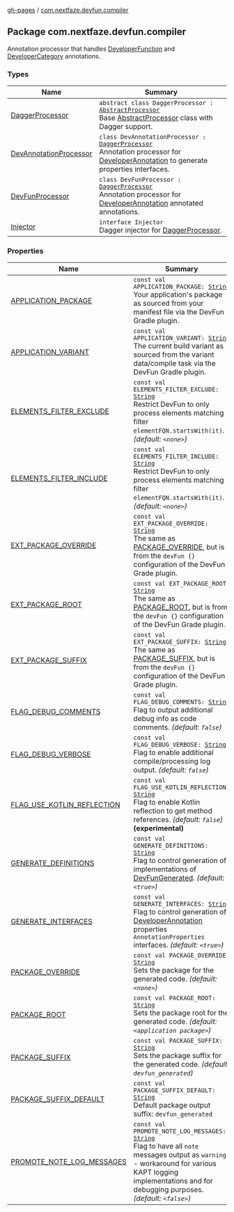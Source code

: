 [gh-pages](../index.md) / [com.nextfaze.devfun.compiler](./index.md)

## Package com.nextfaze.devfun.compiler

Annotation processor that handles [DeveloperFunction](https://nextfaze.github.io/dev-fun/com.nextfaze.devfun.function/-developer-function/)
 and [DeveloperCategory](https://nextfaze.github.io/dev-fun/com.nextfaze.devfun.category/-developer-category/) annotations.

### Types

| Name | Summary |
|---|---|
| [DaggerProcessor](-dagger-processor/index.md) | `abstract class DaggerProcessor : `[`AbstractProcessor`](http://docs.oracle.com/javase/6/docs/api/javax/annotation/processing/AbstractProcessor.html)<br>Base [AbstractProcessor](http://docs.oracle.com/javase/6/docs/api/javax/annotation/processing/AbstractProcessor.html) class with Dagger support. |
| [DevAnnotationProcessor](-dev-annotation-processor/index.md) | `class DevAnnotationProcessor : `[`DaggerProcessor`](-dagger-processor/index.md)<br>Annotation processor for [DeveloperAnnotation](../com.nextfaze.devfun/-developer-annotation/index.md) to generate properties interfaces. |
| [DevFunProcessor](-dev-fun-processor/index.md) | `class DevFunProcessor : `[`DaggerProcessor`](-dagger-processor/index.md)<br>Annotation processor for [DeveloperAnnotation](../com.nextfaze.devfun/-developer-annotation/index.md) annotated annotations. |
| [Injector](-injector/index.md) | `interface Injector`<br>Dagger injector for [DaggerProcessor](-dagger-processor/index.md). |

### Properties

| Name | Summary |
|---|---|
| [APPLICATION_PACKAGE](-a-p-p-l-i-c-a-t-i-o-n_-p-a-c-k-a-g-e.md) | `const val APPLICATION_PACKAGE: `[`String`](https://kotlinlang.org/api/latest/jvm/stdlib/kotlin/-string/index.html)<br>Your application's package as sourced from your manifest file via the DevFun Gradle plugin. |
| [APPLICATION_VARIANT](-a-p-p-l-i-c-a-t-i-o-n_-v-a-r-i-a-n-t.md) | `const val APPLICATION_VARIANT: `[`String`](https://kotlinlang.org/api/latest/jvm/stdlib/kotlin/-string/index.html)<br>The current build variant as sourced from the variant data/compile task via the DevFun Gradle plugin. |
| [ELEMENTS_FILTER_EXCLUDE](-e-l-e-m-e-n-t-s_-f-i-l-t-e-r_-e-x-c-l-u-d-e.md) | `const val ELEMENTS_FILTER_EXCLUDE: `[`String`](https://kotlinlang.org/api/latest/jvm/stdlib/kotlin/-string/index.html)<br>Restrict DevFun to only process elements matching filter `elementFQN.startsWith(it)`. *(default: `<none>`)* |
| [ELEMENTS_FILTER_INCLUDE](-e-l-e-m-e-n-t-s_-f-i-l-t-e-r_-i-n-c-l-u-d-e.md) | `const val ELEMENTS_FILTER_INCLUDE: `[`String`](https://kotlinlang.org/api/latest/jvm/stdlib/kotlin/-string/index.html)<br>Restrict DevFun to only process elements matching filter `elementFQN.startsWith(it)`.  *(default: `<none>`)* |
| [EXT_PACKAGE_OVERRIDE](-e-x-t_-p-a-c-k-a-g-e_-o-v-e-r-r-i-d-e.md) | `const val EXT_PACKAGE_OVERRIDE: `[`String`](https://kotlinlang.org/api/latest/jvm/stdlib/kotlin/-string/index.html)<br>The same as [PACKAGE_OVERRIDE](-p-a-c-k-a-g-e_-o-v-e-r-r-i-d-e.md), but is from the `devFun {}` configuration of the DevFun Grade plugin. |
| [EXT_PACKAGE_ROOT](-e-x-t_-p-a-c-k-a-g-e_-r-o-o-t.md) | `const val EXT_PACKAGE_ROOT: `[`String`](https://kotlinlang.org/api/latest/jvm/stdlib/kotlin/-string/index.html)<br>The same as [PACKAGE_ROOT](-p-a-c-k-a-g-e_-r-o-o-t.md), but is from the `devFun {}` configuration of the DevFun Grade plugin. |
| [EXT_PACKAGE_SUFFIX](-e-x-t_-p-a-c-k-a-g-e_-s-u-f-f-i-x.md) | `const val EXT_PACKAGE_SUFFIX: `[`String`](https://kotlinlang.org/api/latest/jvm/stdlib/kotlin/-string/index.html)<br>The same as [PACKAGE_SUFFIX](-p-a-c-k-a-g-e_-s-u-f-f-i-x.md), but is from the `devFun {}` configuration of the DevFun Grade plugin. |
| [FLAG_DEBUG_COMMENTS](-f-l-a-g_-d-e-b-u-g_-c-o-m-m-e-n-t-s.md) | `const val FLAG_DEBUG_COMMENTS: `[`String`](https://kotlinlang.org/api/latest/jvm/stdlib/kotlin/-string/index.html)<br>Flag to output additional debug info as code comments. *(default: `false`)* |
| [FLAG_DEBUG_VERBOSE](-f-l-a-g_-d-e-b-u-g_-v-e-r-b-o-s-e.md) | `const val FLAG_DEBUG_VERBOSE: `[`String`](https://kotlinlang.org/api/latest/jvm/stdlib/kotlin/-string/index.html)<br>Flag to enable additional compile/processing log output. *(default: `false`)* |
| [FLAG_USE_KOTLIN_REFLECTION](-f-l-a-g_-u-s-e_-k-o-t-l-i-n_-r-e-f-l-e-c-t-i-o-n.md) | `const val FLAG_USE_KOTLIN_REFLECTION: `[`String`](https://kotlinlang.org/api/latest/jvm/stdlib/kotlin/-string/index.html)<br>Flag to enable Kotlin reflection to get method references. *(default: `false`)* **(experimental)** |
| [GENERATE_DEFINITIONS](-g-e-n-e-r-a-t-e_-d-e-f-i-n-i-t-i-o-n-s.md) | `const val GENERATE_DEFINITIONS: `[`String`](https://kotlinlang.org/api/latest/jvm/stdlib/kotlin/-string/index.html)<br>Flag to control generation of implementations of [DevFunGenerated](../com.nextfaze.devfun.generated/-dev-fun-generated/index.md). *(default: `<true>`)* |
| [GENERATE_INTERFACES](-g-e-n-e-r-a-t-e_-i-n-t-e-r-f-a-c-e-s.md) | `const val GENERATE_INTERFACES: `[`String`](https://kotlinlang.org/api/latest/jvm/stdlib/kotlin/-string/index.html)<br>Flag to control generation of [DeveloperAnnotation](../com.nextfaze.devfun/-developer-annotation/index.md) properties `AnnotationProperties` interfaces. *(default: `<true>`)* |
| [PACKAGE_OVERRIDE](-p-a-c-k-a-g-e_-o-v-e-r-r-i-d-e.md) | `const val PACKAGE_OVERRIDE: `[`String`](https://kotlinlang.org/api/latest/jvm/stdlib/kotlin/-string/index.html)<br>Sets the package for the generated code. *(default: `<none>`)* |
| [PACKAGE_ROOT](-p-a-c-k-a-g-e_-r-o-o-t.md) | `const val PACKAGE_ROOT: `[`String`](https://kotlinlang.org/api/latest/jvm/stdlib/kotlin/-string/index.html)<br>Sets the package root for the generated code. *(default: `<application package>`)* |
| [PACKAGE_SUFFIX](-p-a-c-k-a-g-e_-s-u-f-f-i-x.md) | `const val PACKAGE_SUFFIX: `[`String`](https://kotlinlang.org/api/latest/jvm/stdlib/kotlin/-string/index.html)<br>Sets the package suffix for the generated code. *(default: `devfun_generated`)* |
| [PACKAGE_SUFFIX_DEFAULT](-p-a-c-k-a-g-e_-s-u-f-f-i-x_-d-e-f-a-u-l-t.md) | `const val PACKAGE_SUFFIX_DEFAULT: `[`String`](https://kotlinlang.org/api/latest/jvm/stdlib/kotlin/-string/index.html)<br>Default package output suffix: `devfun_generated` |
| [PROMOTE_NOTE_LOG_MESSAGES](-p-r-o-m-o-t-e_-n-o-t-e_-l-o-g_-m-e-s-s-a-g-e-s.md) | `const val PROMOTE_NOTE_LOG_MESSAGES: `[`String`](https://kotlinlang.org/api/latest/jvm/stdlib/kotlin/-string/index.html)<br>Flag to have all `note` messages output as `warning` - workaround for various KAPT logging implementations and for debugging purposes.  *(default: `<false>`)* |
